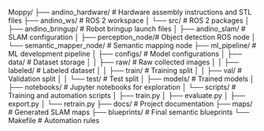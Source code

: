 Moppy/
├── andino_hardware/        # Hardware assembly instructions and STL files
├── andino_ws/              # ROS 2 workspace
│   └── src/                # ROS 2 packages
│       ├── andino_bringup/ # Robot bringup launch files
│       ├── andino_slam/    # SLAM configuration
│       ├── perception_node/# Object detection ROS node
│       └── semantic_mapper_node/ # Semantic mapping node
├── ml_pipeline/            # ML development pipeline
│   ├── configs/            # Model configurations
│   ├── data/               # Dataset storage
│   │   ├── raw/            # Raw collected images
│   │   ├── labeled/        # Labeled dataset
│   │   ├── train/          # Training split
│   │   ├── val/            # Validation split
│   │   └── test/           # Test split
│   ├── models/             # Trained models
│   ├── notebooks/          # Jupyter notebooks for exploration
│   └── scripts/            # Training and automation scripts
│       ├── train.py
│       ├── evaluate.py
│       ├── export.py
│       └── retrain.py
├── docs/                   # Project documentation
├── maps/                   # Generated SLAM maps
├── blueprints/             # Final semantic blueprints
└── Makefile                # Automation rules